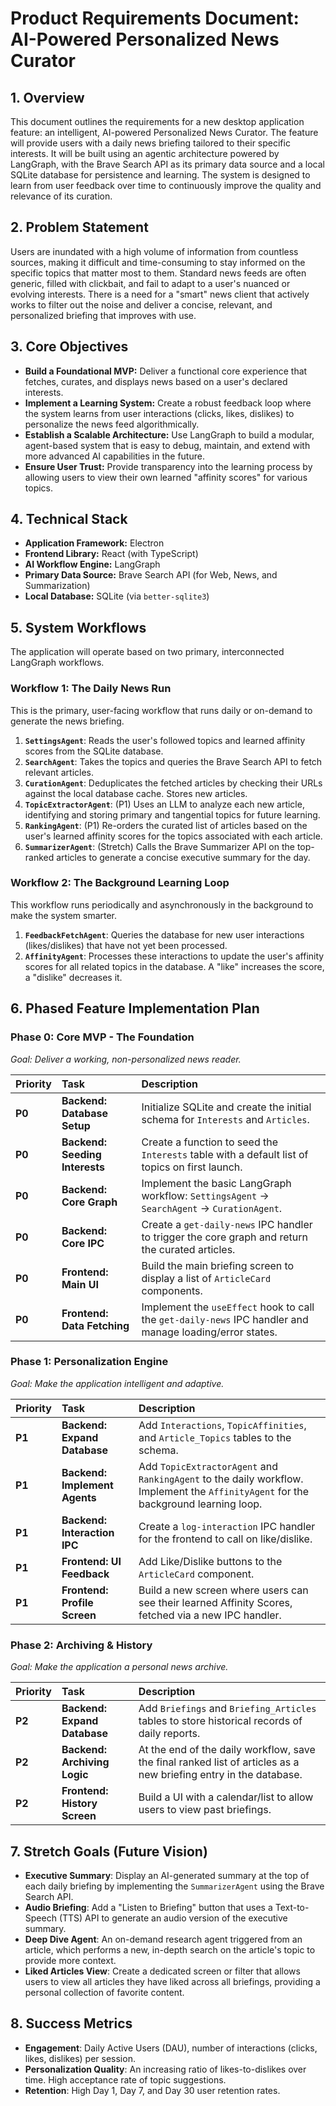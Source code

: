 # Product Requirements Document: AI-Powered Personalized News Curator

## 1. Overview

This document outlines the requirements for a new desktop application feature: an intelligent, AI-powered Personalized News Curator. The feature will provide users with a daily news briefing tailored to their specific interests. It will be built using an agentic architecture powered by LangGraph, with the Brave Search API as its primary data source and a local SQLite database for persistence and learning. The system is designed to learn from user feedback over time to continuously improve the quality and relevance of its curation.

## 2. Problem Statement

Users are inundated with a high volume of information from countless sources, making it difficult and time-consuming to stay informed on the specific topics that matter most to them. Standard news feeds are often generic, filled with clickbait, and fail to adapt to a user's nuanced or evolving interests. There is a need for a "smart" news client that actively works to filter out the noise and deliver a concise, relevant, and personalized briefing that improves with use.

## 3. Core Objectives

*   **Build a Foundational MVP:** Deliver a functional core experience that fetches, curates, and displays news based on a user's declared interests.
*   **Implement a Learning System:** Create a robust feedback loop where the system learns from user interactions (clicks, likes, dislikes) to personalize the news feed algorithmically.
*   **Establish a Scalable Architecture:** Use LangGraph to build a modular, agent-based system that is easy to debug, maintain, and extend with more advanced AI capabilities in the future.
*   **Ensure User Trust:** Provide transparency into the learning process by allowing users to view their own learned "affinity scores" for various topics.

## 4. Technical Stack

*   **Application Framework:** Electron
*   **Frontend Library:** React (with TypeScript)
*   **AI Workflow Engine:** LangGraph
*   **Primary Data Source:** Brave Search API (for Web, News, and Summarization)
*   **Local Database:** SQLite (via `better-sqlite3`)

## 5. System Workflows

The application will operate based on two primary, interconnected LangGraph workflows.

### Workflow 1: The Daily News Run

This is the primary, user-facing workflow that runs daily or on-demand to generate the news briefing.

1.  **`SettingsAgent`**: Reads the user's followed topics and learned affinity scores from the SQLite database.
2.  **`SearchAgent`**: Takes the topics and queries the Brave Search API to fetch relevant articles.
3.  **`CurationAgent`**: Deduplicates the fetched articles by checking their URLs against the local database cache. Stores new articles.
4.  **`TopicExtractorAgent`**: (P1) Uses an LLM to analyze each new article, identifying and storing primary and tangential topics for future learning.
5.  **`RankingAgent`**: (P1) Re-orders the curated list of articles based on the user's learned affinity scores for the topics associated with each article.
6.  **`SummarizerAgent`**: (Stretch) Calls the Brave Summarizer API on the top-ranked articles to generate a concise executive summary for the day.

### Workflow 2: The Background Learning Loop

This workflow runs periodically and asynchronously in the background to make the system smarter.

1.  **`FeedbackFetchAgent`**: Queries the database for new user interactions (likes/dislikes) that have not yet been processed.
2.  **`AffinityAgent`**: Processes these interactions to update the user's affinity scores for all related topics in the database. A "like" increases the score, a "dislike" decreases it.

## 6. Phased Feature Implementation Plan

### Phase 0: Core MVP - The Foundation

*Goal: Deliver a working, non-personalized news reader.*

| Priority | Task | Description |
| :--- | :--- | :--- |
| **P0** | **Backend: Database Setup** | Initialize SQLite and create the initial schema for `Interests` and `Articles`. |
| **P0** | **Backend: Seeding Interests** | Create a function to seed the `Interests` table with a default list of topics on first launch. |
| **P0** | **Backend: Core Graph** | Implement the basic LangGraph workflow: `SettingsAgent` -> `SearchAgent` -> `CurationAgent`. |
| **P0** | **Backend: Core IPC** | Create a `get-daily-news` IPC handler to trigger the core graph and return the curated articles. |
| **P0** | **Frontend: Main UI** | Build the main briefing screen to display a list of `ArticleCard` components. |
| **P0** | **Frontend: Data Fetching** | Implement the `useEffect` hook to call the `get-daily-news` IPC handler and manage loading/error states. |

### Phase 1: Personalization Engine

*Goal: Make the application intelligent and adaptive.*

| Priority | Task | Description |
| :--- | :--- | :--- |
| **P1** | **Backend: Expand Database** | Add `Interactions`, `TopicAffinities`, and `Article_Topics` tables to the schema. |
| **P1** | **Backend: Implement Agents** | Add `TopicExtractorAgent` and `RankingAgent` to the daily workflow. Implement the `AffinityAgent` for the background learning loop. |
| **P1** | **Backend: Interaction IPC** | Create a `log-interaction` IPC handler for the frontend to call on like/dislike. |
| **P1** | **Frontend: UI Feedback** | Add Like/Dislike buttons to the `ArticleCard` component. |
| **P1** | **Frontend: Profile Screen** | Build a new screen where users can see their learned Affinity Scores, fetched via a new IPC handler. |

### Phase 2: Archiving & History

*Goal: Make the application a personal news archive.*

| Priority | Task | Description |
| :--- | :--- | :--- |
| **P2** | **Backend: Expand Database** | Add `Briefings` and `Briefing_Articles` tables to store historical records of daily reports. |
| **P2** | **Backend: Archiving Logic** | At the end of the daily workflow, save the final ranked list of articles as a new briefing entry in the database. |
| **P2** | **Frontend: History Screen** | Build a UI with a calendar/list to allow users to view past briefings. |

## 7. Stretch Goals (Future Vision)

*   **Executive Summary**: Display an AI-generated summary at the top of each daily briefing by implementing the `SummarizerAgent` using the Brave Search API.
*   **Audio Briefing**: Add a "Listen to Briefing" button that uses a Text-to-Speech (TTS) API to generate an audio version of the executive summary.
*   **Deep Dive Agent**: An on-demand research agent triggered from an article, which performs a new, in-depth search on the article's topic to provide more context.
*   **Liked Articles View**: Create a dedicated screen or filter that allows users to view all articles they have liked across all briefings, providing a personal collection of favorite content.

## 8. Success Metrics

*   **Engagement**: Daily Active Users (DAU), number of interactions (clicks, likes, dislikes) per session.
*   **Personalization Quality**: An increasing ratio of likes-to-dislikes over time. High acceptance rate of topic suggestions.
*   **Retention**: High Day 1, Day 7, and Day 30 user retention rates. 
